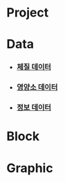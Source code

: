 # Project

# Data

* ### [체질 데이터](https://github.com/hbyul35/Capstone-Design/tree/main/Data/BodyData)

* ### [영양소 데이터](https://github.com/hbyul35/Capstone-Design/blob/main/Data/nutrientData.cpp)

* ### [정보 데이터](https://github.com/hbyul35/Capstone-Design/blob/main/Data/nutrientData.cpp)

# Block

# Graphic
